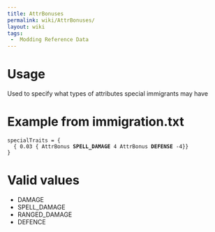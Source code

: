 ```yaml
---
title: AttrBonuses
permalink: wiki/AttrBonuses/
layout: wiki
tags:
 -  Modding Reference Data
---
```


Usage
=====

Used to specify what types of attributes special immigrants may have

Example from immigration.txt
============================

`specialTraits = {`  
`  { 0.03 { AttrBonus `**`SPELL_DAMAGE`**` 4 AttrBonus `**`DEFENSE`**` -4}}`  
`}`

Valid values
============

-   DAMAGE
-   SPELL\_DAMAGE
-   RANGED\_DAMAGE
-   DEFENCE

